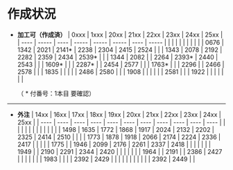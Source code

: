 # 作成状況

- **加工可（作成済）**
  | 0xxx | 1xxx  | 20xx | 21xx  | 22xx  | 23xx  | 24xx | 25xx  |
  | ---- | ----- | ---- | ----- | ----- | ----- | ---- | ----- |
  |      |       |      |       |       |       |      |       |
  | 0676 | 1342  | 2021 | 2141* | 2238  | 2304  | 2415 | 2524  |
  |      | 1343  | 2078 | 2192  | 2282  | 2359  | 2434 | 2539* |
  |      | 1344  | 2082 |       | 2264  | 2393* | 2440 | 2543  |
  |      | 1609* |      |       | 2287* |       | 2454 | 2577  |
  |      | 1763* |      |       | 2296  |       | 2466 | 2578  |
  |      | 1835  |      |       |       |       | 2486 | 2580  |
  |      | 1908  |      |       |       |       |      | 2581  |
  |      | 1922  |      |       |       |       |      |       |

  （ * 付番号：1本目 要確認）

---

- **外注**
  | 14xx | 16xx | 17xx | 18xx | 19xx | 20xx | 21xx | 22xx | 23xx | 24xx | 25xx |
  | ---- | ---- | ---- | ---- | ---- | ---- | ---- | ---- | ---- | ---- | ---- |
  |      |      |      |      |      |      |      |      |      |      |      |
  | 1498 | 1635 | 1772 | 1868 | 1917 | 2024 | 2132 | 2202 | 2325 | 2414 | 2510 |
  |      |      | 1773 | 1878 | 1918 | 2066 | 2174 | 2224 | 2336 | 2417 |      |
  |      |      | 1775 |      | 1946 | 2099 | 2176 | 2261 | 2337 | 2418 |      |
  |      |      |      |      | 1949 |      | 2190 | 2291 | 2344 | 2420 |      |
  |      |      |      |      | 1964 |      | 2191 |      | 2386 | 2427 |      |
  |      |      |      |      | 1983 |      |      |      | 2392 | 2429 |      |
  |      |      |      |      |      |      |      |      | 2392 | 2449 |      |
